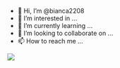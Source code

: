 - 👋 Hi, I’m @bianca2208
- 👀 I’m interested in ...
- 🌱 I’m currently learning ...
- 💞️ I’m looking to collaborate on ...
- 📫 How to reach me ...

![](https://encrypted-tbn0.gstatic.com/images?q=tbn:ANd9GcRdoqBcaoMjz1ZHAGtkGjw_9a3he6SRxaKEnkhP2FOZB8xSJnTla9OUpzmnJdUM25jF2ig&usqp=CAU)
